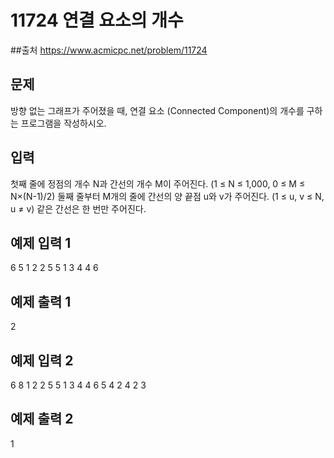 # 11724 연결 요소의 개수

##출처 
https://www.acmicpc.net/problem/11724

## 문제
방향 없는 그래프가 주어졌을 때, 연결 요소 (Connected Component)의 개수를 구하는 프로그램을 작성하시오.

## 입력
첫째 줄에 정점의 개수 N과 간선의 개수 M이 주어진다. (1 ≤ N ≤ 1,000, 0 ≤ M ≤ N×(N-1)/2) 둘째 줄부터 M개의 줄에 간선의 양 끝점 u와 v가 주어진다. (1 ≤ u, v ≤ N, u ≠ v) 같은 간선은 한 번만 주어진다.

## 예제 입력 1 
6 5
1 2
2 5
5 1
3 4
4 6
## 예제 출력 1 
2
## 예제 입력 2 
6 8
1 2
2 5
5 1
3 4
4 6
5 4
2 4
2 3
## 예제 출력 2 
1